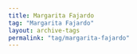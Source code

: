 ```yaml
---
title: Margarita Fajardo
tag: "Margarita Fajardo"
layout: archive-tags
permalink: "tag/margarita-fajardo"
---
```

